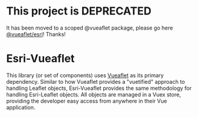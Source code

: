 
# This project is DEPRECATED #
It has been moved to a scoped @vueaflet package, please go here [@vueaflet/esri](https://github.com/webdev-cals-arizona-edu/vueaflet/tree/master/packages/esri)! Thanks!

# Esri-Vueaflet #
This library (or set of components) uses [Vueaflet](https://github.com/webdev-cals-arizona-edu/vueaflet) as its primary dependency. Similar to how Vueaflet provides a "vuetified" approach to handling Leaflet objects, Esri-Vueaflet provides the same methodology for handling Esri-Leaflet objects. All objects are managed in a Vuex store, providing the developer easy access from anywhere in their Vue application.
